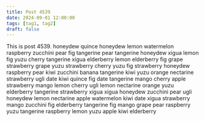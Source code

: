 ```yaml
---
title: Post 4539
date: 2024-09-01 12:00:00
tags: [tag1, tag2]
draft: false
---
```

This is post 4539.
honeydew
quince
honeydew
lemon
watermelon
raspberry
zucchini
pear
fig
tangerine
pear
tangerine
honeydew
xigua
lemon
fig
yuzu
cherry
tangerine
xigua
elderberry
lemon
elderberry
fig
grape
strawberry
grape
yuzu
strawberry
cherry
yuzu
fig
strawberry
honeydew
raspberry
pear
kiwi
zucchini
banana
tangerine
kiwi
yuzu
orange
nectarine
strawberry
ugli
date
kiwi
quince
fig
date
tangerine
mango
cherry
apple
strawberry
mango
lemon
cherry
ugli
lemon
nectarine
orange
yuzu
elderberry
tangerine
strawberry
xigua
xigua
honeydew
zucchini
pear
ugli
honeydew
lemon
nectarine
apple
watermelon
kiwi
date
xigua
strawberry
mango
zucchini
fig
elderberry
tangerine
fig
mango
grape
pear
raspberry
yuzu
tangerine
raspberry
lemon
yuzu
apple
kiwi
elderberry
